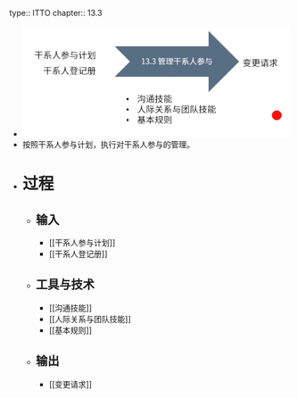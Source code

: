 type:: ITTO
chapter:: 13.3

- ![image.png](../assets/image_1748272808879_0.png)
- 按照干系人参与计划，执行对干系人参与的管理。
- # 过程
	- ## 输入
		- [[干系人参与计划]]
		- [[干系人登记册]]
	- ## 工具与技术
		- [[沟通技能]]
		- [[人际关系与团队技能]]
		- [[基本规则]]
	- ## 输出
		- [[变更请求]]